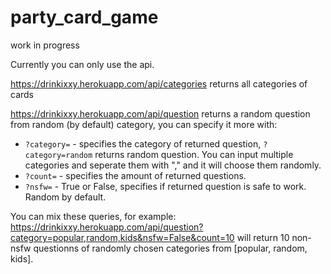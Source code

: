 # party_card_game
work in progress

Currently you can only use the api.

https://drinkixxy.herokuapp.com/api/categories returns all categories of cards 

https://drinkixxy.herokuapp.com/api/question returns a random question from random (by default) category, you can specify it more with:

- `?category=` - specifies the category of returned question, `?category=random` returns random question. You can input multiple categories and seperate them with "," and it will choose them randomly.
- `?count=` - specifies the amount of returned questions.
- `?nsfw=` - True or False, specifies if returned question is safe to work. Random by default.

You can mix these queries, for example:
https://drinkixxy.herokuapp.com/api/question?category=popular,random,kids&nsfw=False&count=10
will return 10 non-nsfw questionns of randomly chosen categories from [popular, random, kids].
